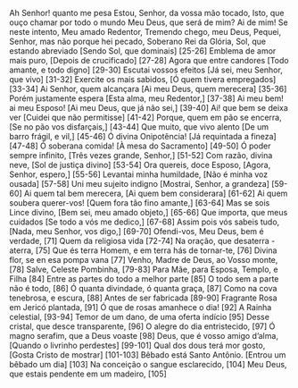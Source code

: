 Ah Senhor! quanto me pesa 
Estou, Senhor, da vossa mão tocado, 
Isto, que ouço chamar por todo o mundo 
Meu Deus, que será de mim? 
Ai de mim! Se neste intento, 
Meu amado Redentor, 
Tremendo chego, meu Deus,
Pequei, Senhor, mas não porque hei pecado, 
Soberano Rei da Glória, 
Sol, que estando abreviado [Sendo Sol, que dominais] [25-26]
Emblema de amor mais puro, [Depois de crucificado] [27-28]
Agora que entre candores [Todo amante, e todo digno] [29-30]
Escutai vossos efeitos [Já sei, meu Senhor, que vivo] [31-32]
Exercite os mais sabidos, [Ó quem tivera empregados] [33-34]
Ai Senhor, quem alcançara [Ai meu Deus, quem merecera] [35-36]
Porém justamente espera [Esta alma, meu Redentor,] [37-38]
Ai meu bem! ai meu Esposo! [Ai meu Deus, que já não sei,] [39-40]
Ai! que bem se deixa ver [Cuidei que não permitisse] [41-42]
Porque, quem em pão se encerra, [Se no pão vos disfarçais,] [43-44]
Que muito, que vivo alento [De um barro frágil, e vil,] [45-46]
Ó divina Onipotência! [Já requintada a fineza] [47-48]
Ó soberana comida! [À mesa do Sacramento] [49-50]
Ó poder sempre infinito, [Três vezes grande, Senhor,] [51-52]
Com razão, divina neve, [Sol de justiça divino] [53-54]
Ora quereis, doce Esposo, [Agora, Senhor, espero,] [55-56]
Levantai minha humildade, [Não é minha voz ousada] [57-58]
Uni meu sujeito indigno [Mostrai, Senhor, a grandeza] [59-60]
Ai quem tal bem merecera, [Ai quem bem considerara] [61-62]
Ai quem soubera querer-vos! [Quem fora tão fino amante,] [63-64]
Mas se sois Lince divino, [Bem sei, meu amado objeto,] [65-66]
Que importa, que meus cuidados [Se todo a vós me dedico,] [67-68]
Assim pois vós sabeis tudo, [Nada, meu Senhor, vos digo,] [69-70]
Ofendi-vos, Meu Deus, bem é verdade, [71]
Quem da religiosa vida [72-74]
Na oração, que desaterra - aterra, [75]
Que és terra Homem, e em terra hás de tornar-te, [76]
Divina flor, se en esa pompa vana [77]
Venho, Madre de Deus, ao Vosso monte, [78]
Salve, Celeste Pombinha, [79-83]
Para Mãe, para Esposa, Templo, e Filha [84]
Entre as partes do todo a melhor parte [85]
O todo sem a parte não é todo, [86]
Ó quanta divindade, ó quanta graça, [87]
Como na cova tenebrosa, e escura, [88]
Antes de ser fabricada [89-90]
Fragrante Rosa em Jericó plantada, [91]
Ó que de rosas amanhece o dia! [92]
A Rainha celestial, [93-94]
Temor de um dano, de uma oferta indício [95]
Desse cristal, que desce transparente, [96]
O alegre do dia entristecido, [97]
Ó magno serafim, que a Deus voaste [98]
Deus, que é vosso amigo d’alma, [Quando o livrinho perdestes] [99-101]
Qual dos dous terá mor gosto, [Gosta Cristo de mostrar] [101-103]
Bêbado está Santo Antônio. [Entrou um bêbado um dia] [103]
Na conceição o sangue esclarecido, [104]
Meu Deus, que estais pendente em um madeiro, [105]
